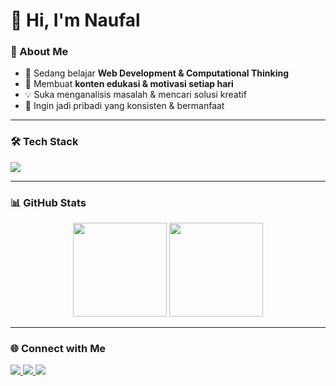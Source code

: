 # 👋 Hi, I'm Naufal

### 🚀 About Me
- 🌱 Sedang belajar **Web Development & Computational Thinking**
- 🎥 Membuat **konten edukasi & motivasi setiap hari**
- 💡 Suka menganalisis masalah & mencari solusi kreatif
- 🎯 Ingin jadi pribadi yang konsisten & bermanfaat

---

### 🛠️ Tech Stack
<p>
  <img src="https://skillicons.dev/icons?i=html,css,js,react,nodejs,python,java,mysql,git,github,vscode" />
</p>

---

### 📊 GitHub Stats
<p align="center">
  <img src="https://github-readme-stats.vercel.app/api?username=nurealazmie002&show_icons=true&theme=tokyonight" height="150" />
  <img src="https://github-readme-streak-stats.herokuapp.com/?user=nurealazmie002E&theme=tokyonight" height="150" />
</p>

---

### 🌐 Connect with Me
<p>
  <a href="https://www.linkedin.com/in/yourprofile" target="_blank">
    <img src="https://img.shields.io/badge/LinkedIn-0A66C2?logo=linkedin&logoColor=white" />
  </a>
  <a href="https://instagram.com/yourprofile" target="_blank">
    <img src="https://img.shields.io/badge/Instagram-E4405F?logo=instagram&logoColor=white" />
  </a>
  <a href="mailto:youremail@gmail.com">
    <img src="https://img.shields.io/badge/Gmail-D14836?logo=gmail&logoColor=white" />
  </a>
</p>

